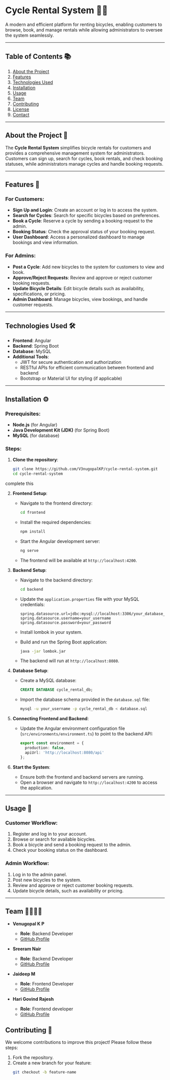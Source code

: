 
# Cycle Rental System 🚴‍♂️

A modern and efficient platform for renting bicycles, enabling customers to browse, book, and manage rentals while allowing administrators to oversee the system seamlessly.

---

## Table of Contents 📚

1. [About the Project](#about-the-project)
2. [Features](#features)
3. [Technologies Used](#technologies-used)
4. [Installation](#installation)
5. [Usage](#usage)
6. [Team](#team)
7. [Contributing](#contributing)
8. [License](#license)
9. [Contact](#contact)

---

## About the Project 🎯

The **Cycle Rental System** simplifies bicycle rentals for customers and provides a comprehensive management system for administrators. Customers can sign up, search for cycles, book rentals, and check booking statuses, while administrators manage cycles and handle booking requests.

---

## Features 🌟

### For Customers:
- **Sign Up and Login**: Create an account or log in to access the system.
- **Search for Cycles**: Search for specific bicycles based on preferences.
- **Book a Cycle**: Reserve a cycle by sending a booking request to the admin.
- **Booking Status**: Check the approval status of your booking request.
- **User Dashboard**: Access a personalized dashboard to manage bookings and view information.

### For Admins:
- **Post a Cycle**: Add new bicycles to the system for customers to view and book.
- **Approve/Reject Requests**: Review and approve or reject customer booking requests.
- **Update Bicycle Details**: Edit bicycle details such as availability, specifications, or pricing.
- **Admin Dashboard**: Manage bicycles, view bookings, and handle customer requests.

---

## Technologies Used 🛠️

- **Frontend**: Angular
- **Backend**: Spring Boot
- **Database**: MySQL
- **Additional Tools**:
  - JWT for secure authentication and authorization
  - RESTful APIs for efficient communication between frontend and backend
  - Bootstrap or Material UI for styling (if applicable)

---

## Installation ⚙️

### Prerequisites:
- **Node.js** (for Angular)
- **Java Development Kit (JDK)** (for Spring Boot)
- **MySQL** (for database)

### Steps:
1. **Clone the repository**:
   ```bash
   git clone https://github.com/V3nugopalKP/cycle-rental-system.git
   cd cycle-rental-system
complete this

2. **Frontend Setup**:
   - Navigate to the frontend directory:
     ```bash
     cd frontend
     ```
   - Install the required dependencies:
     ```bash
     npm install
     ```
   - Start the Angular development server:
     ```bash
     ng serve
     ```
   - The frontend will be available at `http://localhost:4200`.

3. **Backend Setup**:
   - Navigate to the backend directory:
     ```bash
     cd backend
     ```
   - Update the `application.properties` file with your MySQL credentials:
     ```properties
     spring.datasource.url=jdbc:mysql://localhost:3306/your_database_name
     spring.datasource.username=your_username
     spring.datasource.password=your_password
     ```
   - Install lombok in your system.
     
   - Build and run the Spring Boot application:
     ```bash
     java -jar lombok.jar
     ```
   - The backend will run at `http://localhost:8080`.

4. **Database Setup**:
   - Create a MySQL database:
     ```sql
     CREATE DATABASE cycle_rental_db;
     ```
   - Import the database schema provided in the `database.sql` file:
     ```bash
     mysql -u your_username -p cycle_rental_db < database.sql
     ```

5. **Connecting Frontend and Backend**:
   - Update the Angular environment configuration file (`src/environments/environment.ts`) to point to the backend API:
     ```typescript
     export const environment = {
       production: false,
       apiUrl: 'http://localhost:8080/api'
     };
     ```

6. **Start the System**:
   - Ensure both the frontend and backend servers are running.
   - Open a browser and navigate to `http://localhost:4200` to access the application.

---

## Usage 🚀

### Customer Workflow:
1. Register and log in to your account.
2. Browse or search for available bicycles.
3. Book a bicycle and send a booking request to the admin.
4. Check your booking status on the dashboard.

### Admin Workflow:
1. Log in to the admin panel.
2. Post new bicycles to the system.
3. Review and approve or reject customer booking requests.
4. Update bicycle details, such as availability or pricing.

---
## Team 👨‍💻👩‍💻

- **Venugopal K P**  
  - **Role**: Backend Developer  
  - [GitHub Profile](https://github.com/V3nugopalKP)  

- **Sreeram Nair**  
  - **Role**: Backend Developer  
  - [GitHub Profile](https://github.com/SREERAM2612)  

- **Jaideep M**  
  - **Role**: Frontend Developer 
  - [GitHub Profile](https://github.com/person3-github)  

- **Hari Govind Rajesh**  
  - **Role**: Frontend developer  
  - [GitHub Profile](https://github.com/person4-github)  

## Contributing 🤝

We welcome contributions to improve this project! Please follow these steps:

1. Fork the repository.
2. Create a new branch for your feature:
   ```bash
   git checkout -b feature-name

